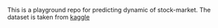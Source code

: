 This is a playground repo for predicting dynamic of stock-market. The dataset is taken from [kaggle](https://www.kaggle.com/datasets/suruchiarora/yahoo-finance-dataset-2018-2023)

